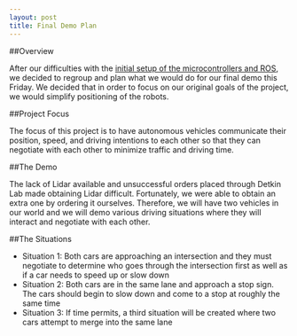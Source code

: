 ```yaml
---
layout: post
title: Final Demo Plan
---
```


##Overview

After our difficulties with the [initial setup of the microcontrollers and ROS](http://winwood.matt.how/2015/04/21/design-decisions.html), we decided to regroup and plan what we would do for our final demo this Friday. We decided that in order to focus on our original goals of the project, we would simplify positioning of the robots.

##Project Focus

The focus of this project is to have autonomous vehicles communicate their position, speed, and driving intentions to each other so that they can negotiate with each other to minimize traffic and driving time.

##The Demo

The lack of Lidar available and unsuccessful orders placed through Detkin Lab made obtaining Lidar difficult. Fortunately, we were able to obtain an extra one by ordering it ourselves. Therefore, we will have two vehicles in our world and we will demo various driving situations where they will interact and negotiate with each other.

##The Situations

* Situation 1: Both cars are approaching an intersection and they must negotiate to determine who goes through the intersection first as well as if a car needs to speed up or slow down
* Situation 2: Both cars are in the same lane and approach a stop sign. The cars should begin to slow down and come to a stop at roughly the same time
* Situation 3: If time permits, a third situation will be created where two cars attempt to merge into the same lane